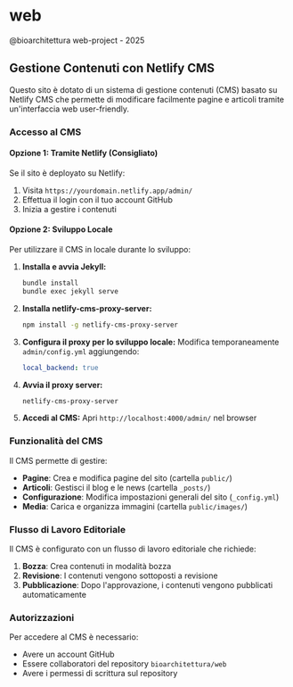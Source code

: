 # web
@bioarchitettura web-project - 2025

<!-- Workflow 36 re-run trigger -->

## Gestione Contenuti con Netlify CMS

Questo sito è dotato di un sistema di gestione contenuti (CMS) basato su Netlify CMS che permette di modificare facilmente pagine e articoli tramite un'interfaccia web user-friendly.

### Accesso al CMS

#### Opzione 1: Tramite Netlify (Consigliato)
Se il sito è deployato su Netlify:
1. Visita `https://yourdomain.netlify.app/admin/`
2. Effettua il login con il tuo account GitHub
3. Inizia a gestire i contenuti

#### Opzione 2: Sviluppo Locale
Per utilizzare il CMS in locale durante lo sviluppo:

1. **Installa e avvia Jekyll:**
   ```bash
   bundle install
   bundle exec jekyll serve
   ```

2. **Installa netlify-cms-proxy-server:**
   ```bash
   npm install -g netlify-cms-proxy-server
   ```

3. **Configura il proxy per lo sviluppo locale:**
   Modifica temporaneamente `admin/config.yml` aggiungendo:
   ```yaml
   local_backend: true
   ```

4. **Avvia il proxy server:**
   ```bash
   netlify-cms-proxy-server
   ```

5. **Accedi al CMS:**
   Apri `http://localhost:4000/admin/` nel browser

### Funzionalità del CMS

Il CMS permette di gestire:

- **Pagine**: Crea e modifica pagine del sito (cartella `public/`)
- **Articoli**: Gestisci il blog e le news (cartella `_posts/`)
- **Configurazione**: Modifica impostazioni generali del sito (`_config.yml`)
- **Media**: Carica e organizza immagini (cartella `public/images/`)

### Flusso di Lavoro Editoriale

Il CMS è configurato con un flusso di lavoro editoriale che richiede:
1. **Bozza**: Crea contenuti in modalità bozza
2. **Revisione**: I contenuti vengono sottoposti a revisione
3. **Pubblicazione**: Dopo l'approvazione, i contenuti vengono pubblicati automaticamente

### Autorizzazioni

Per accedere al CMS è necessario:
- Avere un account GitHub
- Essere collaboratori del repository `bioarchitettura/web`
- Avere i permessi di scrittura sul repository
